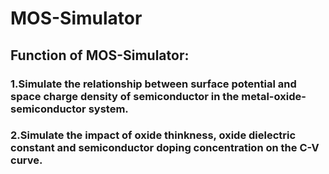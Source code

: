 # MOS-Simulator
## Function of MOS-Simulator:
### 1.Simulate the relationship between surface potential and space charge density of semiconductor in the metal-oxide-semiconductor system.
### 2.Simulate the impact of oxide thinkness, oxide dielectric constant and semiconductor doping concentration on the C-V curve.
